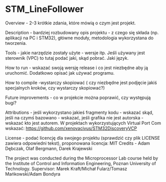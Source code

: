 # STM_LineFollower

Overview - 2-3 krótkie zdania, które mówią o czym jest projekt.

Description - bardziej rozbudowany opis projektu - z czego się składa (np. aplikacji na PC i STM32), główne moduły, metodologia wykorzystana do tworzenia.

Tools - jakie narzędzie zostały użyte - wersje itp. Jeśli używany jest sterownik (VPC) to tutaj podać jaki, skąd pobrać. Jaki język.

How to run - wskazać swoją wersję release i co jest niezbędne aby ją uruchomić. Dodatkowo opisać jak używać programu.

How to compile -wystarczy skopiować ( czy niezbędne jest podjęcie jakiś specjalnych kroków, czy wystarczy skopiować?)

Future improvements - co w projekcie można poprawić, czy występują bugi?

Attributions - jeśli wykorzystano jakieś fragmenty kodu - wskazać skąd, jeśli na czymś bazowano - wskazać, jeśli grafika nie jest autorska - wskazać kto jest autorem. W projektach wykorzystujących Virtual Port Com wskazać:
https://github.com/xenovacivus/STM32DiscoveryVCP

License - podać licencję dla swojego projektu (sprawdzić czy plik LICENSE zawiera odpowiedni tekst), proponowana licencja: MIT
Credits - Adam Dębczak, Olaf Bergmann, Darek Krajewski

The project was conducted during the Microprocessor Lab course held by the Institute of Control and Information Engineering, Poznan University of Technology.
Supervisor: Marek Kraft/Michał Fularz/Tomasz Mańkowski/Adam Bondyra
